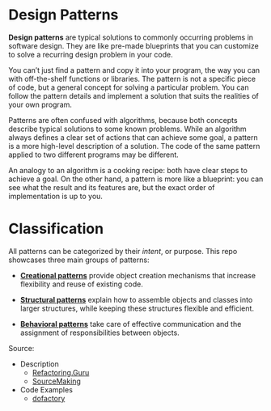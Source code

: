 # Design Patterns

**Design patterns** are typical solutions to commonly occurring problems in software design. They are like pre-made blueprints that you can customize to solve a recurring design problem in your code.

You can’t just find a pattern and copy it into your program, the way you can with off-the-shelf functions or libraries. The pattern is not a specific piece of code, but a general concept for solving a particular problem. You can follow the pattern details and implement a solution that suits the realities of your own program.

Patterns are often confused with algorithms, because both concepts describe typical solutions to some known problems. While an algorithm always defines a clear set of actions that can achieve some goal, a pattern is a more high-level description of a solution. The code of the same pattern applied to two different programs may be different.

An analogy to an algorithm is a cooking recipe: both have clear steps to achieve a goal. On the other hand, a pattern is more like a blueprint: you can see what the result and its features are, but the exact order of implementation is up to you.

# Classification

All patterns can be categorized by their *intent*, or purpose. This repo showcases three main groups of patterns:

* [**Creational patterns**](./Creational/) provide object creation mechanisms that increase flexibility and reuse of existing code.

* [**Structural patterns**](./Structural/) explain how to assemble objects and classes into larger structures, while keeping these structures flexible and efficient.

* [**Behavioral patterns**](./Behavioral/) take care of effective communication and the assignment of responsibilities between objects.

Source:
* Description
  * [Refactoring.Guru](https://refactoring.guru/design-patterns/what-is-pattern)
  * [SourceMaking](https://sourcemaking.com/design_patterns)
* Code Examples
  * [dofactory](https://www.dofactory.com/net/design-patterns)